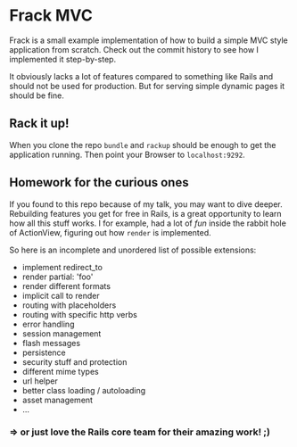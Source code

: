 # Frack MVC

Frack is a small example implementation of how to build a simple MVC style application from scratch.
Check out the commit history to see how I implemented it step-by-step.

It obviously lacks a lot of features compared to something like Rails and should not be used for production.
But for serving simple dynamic pages it should be fine.


## Rack it up!

When you clone the repo ```bundle``` and ```rackup``` should be enough to get the application running.
Then point your Browser to ```localhost:9292```.


## Homework for the curious ones

If you found to this repo because of my talk, you may want to dive deeper.
Rebuilding features you get for free in Rails, is a great opportunity to learn how all this stuff works.
I for example, had a lot of _fun_ inside the rabbit hole of ActionView, figuring out how ```render``` is implemented.

So here is an incomplete and unordered list of possible extensions:

- implement redirect_to
- render partial: 'foo'
- render different formats
- implicit call to render
- routing with placeholders
- routing with specific http verbs
- error handling
- session management
- flash messages
- persistence
- security stuff and protection
- different mime types
- url helper
- better class loading / autoloading
- asset management
- ...

### => or just love the Rails core team for their amazing work! ;)
